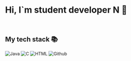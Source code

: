 <h1> Hi, I`m student developer N 👋</h1>  

<br/>  
<h2> My tech stack 📚</h2>  

![Java](https://img.shields.io/badge/Java-ED8B00?style=for-the-badge&logo=java&logoColor=white)
![C](https://img.shields.io/badge/C-00599C?style=for-the-badge&logo=c&logoColor=white)
![HTML](https://img.shields.io/badge/HTML-239120?style=for-the-badge&logo=html5&logoColor=white) 
![Github](https://img.shields.io/badge/GitHub-100000?style=for-the-badge&logo=github&logoColor=white)

